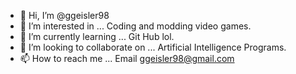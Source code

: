 - 👋 Hi, I’m @ggeisler98
- 👀 I’m interested in ... Coding and modding video games.  
- 🌱 I’m currently learning ... Git Hub lol.
- 💞️ I’m looking to collaborate on ... Artificial Intelligence Programs.
- 📫 How to reach me ... Email ggeisler98@gmail.com

<!---
ggeisler98/ggeisler98 is a ✨ special ✨ repository because its `README.md` (this file) appears on your GitHub profile.
You can click the Preview link to take a look at your changes.
--->

